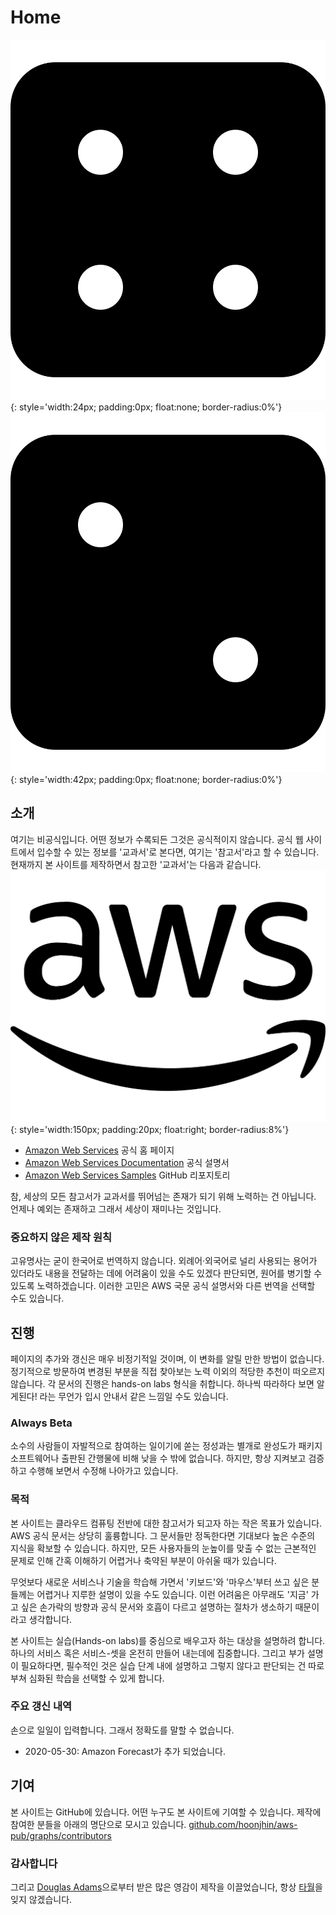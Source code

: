 # Home

![4](./images/dice-four-solid.svg){: style='width:24px; padding:0px; float:none; border-radius:0%'}
![2](./images/dice-two-solid.svg){: style='width:42px; padding:0px; float:none; border-radius:0%'}

## 소개

여기는 비공식입니다. 어떤 정보가 수록되든 그것은 공식적이지 않습니다.
공식 웹 사이트에서 입수할 수 있는 정보를 '교과서'로 본다면, 여기는 '참고서'라고 할 수 있습니다.
현재까지 본 사이트를 제작하면서 참고한 '교과서'는 다음과 같습니다.
![AWS logo](./images/aws-brands.svg){: style='width:150px; padding:20px; float:right; border-radius:8%'}

* [Amazon Web Services](https://aws.amazon.com/) 공식 홈 페이지 
* [Amazon Web Services Documentation](https://docs.aws.amazon.com/) 공식 설명서
* [Amazon Web Services Samples](https://github.com/aws-samples/) GitHub 리포지토리

참, 세상의 모든 참고서가 교과서를 뛰어넘는 존재가 되기 위해 노력하는 건 아닙니다.
언제나 예외는 존재하고 그래서 세상이 재미나는 것입니다.

### 중요하지 않은 제작 원칙

고유명사는 굳이 한국어로 번역하지 않습니다. 외례어·외국어로 널리 사용되는 용어가 있더라도
내용을 전달하는 데에 어려움이 있을 수도 있겠다 판단되면, 원어를 병기할 수 있도록 노력하겠습니다.
이러한 고민은 AWS 국문 공식 설명서와 다른 번역을 선택할 수도 있습니다.

## 진행

페이지의 추가와 갱신은 매우 비정기적일 것이며, 이 변화를 알릴 만한 방법이 없습니다.
정기적으로 방문하여 변경된 부분을 직접 찾아보는 노력 이외의 적당한 추천이 떠오르지 않습니다.
각 문서의 진행은 hands-on labs 형식을 취합니다. 하나씩 따라하다 보면 알게된다! 라는
무언가 입시 안내서 같은 느낌일 수도 있습니다.

### Always Beta

소수의 사람들이 자발적으로 참여하는 일이기에 쏟는 정성과는 별개로
완성도가 패키지 소프트웨어나 출판된 간행물에 비해 낮을 수 밖에 없습니다.
하지만, 항상 지켜보고 검증하고 수행해 보면서 수정해 나아가고 있습니다.

### 목적

본 사이트는 클라우드 컴퓨팅 전반에 대한 참고서가 되고자 하는 작은 목표가 있습니다.
AWS 공식 문서는 상당히 훌륭합니다. 그 문서들만 정독한다면 기대보다 높은 수준의
지식을 확보할 수 있습니다. 하지만, 모든 사용자들의 눈높이를 맞출 수 없는
근본적인 문제로 인해 간혹 이해하기 어렵거나 축약된 부분이 아쉬울 때가 있습니다.

무엇보다 새로운 서비스나 기술을 학습해 가면서 '키보드'와 '마우스'부터 쓰고 싶은 분들께는
어렵거나 지루한 설명이 있을 수도 있습니다. 이런 어려움은 아무래도 '지금' 가고 싶은
손가락의 방향과 공식 문서와 호흡이 다르고 설명하는 절차가 생소하기 때문이라고 생각합니다.

본 사이트는 실습(Hands-on labs)를 중심으로 배우고자 하는 대상을 설명하려 합니다.
하나의 서비스 혹은 서비스-셋을 온전히 만들어 내는데에 집중합니다.
그리고 부가 설명이 필요하다면, 필수적인 것은 실습 단계 내에 설명하고
그렇지 않다고 판단되는 건 따로 부쳐 심화된 학습을 선택할 수 있게 합니다.

### 주요 갱신 내역

손으로 일일이 입력합니다. 그래서 정확도를 말할 수 없습니다.

* 2020-05-30: Amazon Forecast가 추가 되었습니다.

## 기여

본 사이트는 GitHub에 있습니다. 어떤 누구도 본 사이트에 기여할 수 있습니다.
제작에 참여한 분들을 아래의 명단으로 모시고 있습니다.
[github.com/hoonjhin/aws-pub/graphs/contributors](https://github.com/hoonjhin/aws-pub/graphs/contributors)

### 감사합니다

그리고 [Douglas Adams](https://en.wikipedia.org/wiki/Douglas_Adams)으로부터 받은 많은 영감이 제작을 이끌었습니다, 항상 [타월](https://en.wikipedia.org/wiki/Towel_Day)을 잊지 않겠습니다.
